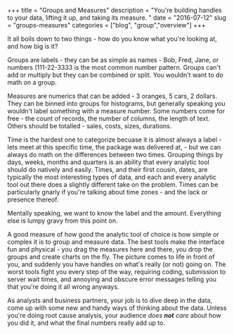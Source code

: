 +++
title = "Groups and Measures"
description = "You're building handles to your data, lifting it up, and taking its measure. "
date = "2016-07-12"
slug = "groups-measures"
categories = ["blog", "group","overview"]
+++

It all boils down to two things - how do you know what you're looking at, and how big is it?

Groups are labels - they can be as simple as names - Bob, Fred, Jane, or numbers (111-22-3333 is the most common number pattern.  Groups can't add or multiply but they can be combined or split.  You wouldn't want to do math on a group.  

Measures are numerics that can be added - 3 oranges, 5 cars, 2 dollars.  They can be binned into groups for histograms, but generally speaking you wouldn't label something with a measure number.  Some numbers come for free - the count of records, the number of columns, the length of text.  Others should be totalled - sales, costs, sizes, durations.

Time is the hardest one to categorize becuase it is almost always a label - lets meet at this specific time, the package was delivered at, - but we can always do math on the differences between two times.  Grouping things by days, weeks, months and quarters is an ability that every analytic tool should do natively and easily.  Times, and their first cousin, dates, are typically the most interesting types of data, and each and every analytic tool out there does a slightly different take on the problem.  Times can be particularly gnarly if you're talking about time zones - and the lack or presence thereof.  

Mentally speaking, we want to know the label and the amount.  Everything else is lumpy gravy from this point on. 

A good measure of how good the analytic tool of choice is how simple or complex it is to group and measure data.  The best tools make the interface fun and physical - you drag the measures here and there, you drop the groups and create charts on the fly.  The picture comes to life in front of you, and suddenly you have handles on what's really (or not) going on.  The worst tools fight you every step of the way, requiring coding, submission to server wait times, and annoying and obscure error messages telling you that you're doing it all wrong anyways.   

As analysts and business partners, your job is to dive deep in the data, come up with some new and handy ways of thinking about the data.  Unless you're doing root cause analysis, your audience _does **not** care_ about how you did it, and what the final numbers really add up to.


